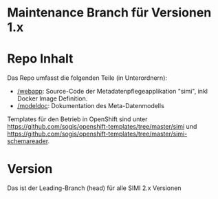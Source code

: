 # Maintenance Branch für Versionen 1.x

# Repo Inhalt

Das Repo umfasst die folgenden Teile (in Unterordnern):
* [/webapp](webapp): Source-Code der Metadatenpflegeapplikation "simi", inkl Docker Image Definition.
* [/modeldoc](modeldoc): Dokumentation des Meta-Datenmodells

Templates für den Betrieb in OpenShift sind unter
https://github.com/sogis/openshift-templates/tree/master/simi
und https://github.com/sogis/openshift-templates/tree/master/simi-schemareader.

# Version

Das ist der Leading-Branch (head) für alle SIMI 2.x Versionen
